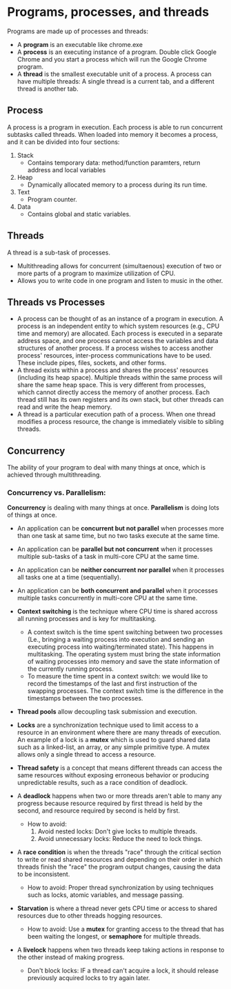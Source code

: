 # Programs, processes, and threads
Programs are made up of processes and threads:
  - A **program** is an executable like chrome.exe
  - A **process** is an executing instance of a program. Double click Google Chrome and you start a process which will run the Google Chrome program.
  - A **thread** is the smallest executable unit of a process. A process can have multiple threads: A single thread is a current tab, and a different thread is another tab.
## Process
A process is a program in execution. Each process is able to run concurrent subtasks called threads.
When loaded into memory it becomes a process, and it can be divided into four sections:
1. Stack
   - Contains temporary data: method/function paramters, return address and local variables
2. Heap
   - Dynamically allocated memory to a process during its run time.
3. Text
   - Program counter.
4. Data
   - Contains global and static variables.
## Threads
A thread is a sub-task of processes.
- Multithreading allows for concurrent (simultaenous) execution of two or more parts of a program to maximize utilization of CPU.
- Allows you to write code in one program and listen to music in the other.
## Threads vs Processes
- A process can be thought of as an instance of a program in execution. A process is an independent entity to
which system resources (e.g., CPU time and memory) are allocated. Each process is executed in a separate address space, and one process cannot access the variables and data structures of another process. If a process wishes to access another process' resources, inter-process communications have to be used. These
include pipes, files, sockets, and other forms.
- A thread exists within a process and shares the process' resources (including its heap space). Multiple
threads within the same process will share the same heap space. This is very different from processes, which
cannot directly access the memory of another process. Each thread still has its own registers and its own
stack, but other threads can read and write the heap memory.
- A thread is a particular execution path of a process. When one thread modifies a process resource, the
change is immediately visible to sibling threads.

## Concurrency
The ability of your program to deal with many things at once, which is achieved through multithreading. 
### Concurrency vs. Parallelism:
**Concurrency** is dealing with many things at once. **Parallelism** is doing lots of things at once.
- An application can be **concurrent but not parallel** when processes more than one task at same time, but no two tasks execute at the same time.
- An application can be **parallel but not concurrent** when it processes multiple sub-tasks of a task in multi-core CPU at the same time.
- An application can be **neither concurrent nor parallel** when it processes all tasks one at a time (sequentially).
- An application can be **both concurrent and parallel** when it processes multiple tasks concurrently in multi-core CPU at the same time.

- **Context switching** is the technique where CPU time is shared accross all running processes and is key for multitasking.
  - A context switch is the time spent switching between two processes (Le., bringing a waiting process into execution and sending an executing process into waiting/terminated state). This happens in multitasking. The operating system must bring the state information of waiting processes into memory and save the state information of the currently running process. 
  - To measure the time spent in a context switch: we would like to record the timestamps of the last and first instruction of the swapping processes. The context switch time is the difference in the timestamps between the two processes. 
- **Thread pools** allow decoupling task submission and execution.
- **Locks** are a synchronization technique used to limit access to a resource in an environment where there are many threads of execution. An example of a lock is a **mutex** which is used to guard shared data such as a linked-list, an array, or any simple primitive type. A mutex allows only a single thread to access a resource.
- **Thread safety** is a concept that means different threads can access the same resources without exposing erroneous behavior or producing unpredictable results, such as a race condition of deadlock.
- A **deadlock** happens when two or more threads aren't able to many any progress because resource required by first thread is held by the second, and resource required by second is held by first.
    - How to avoid:
        1. Avoid nested locks: Don't give locks to multiple threads.
        2. Avoid unnecessary locks: Reduce the need to lock things.
- A **race condition** is when the threads "race" through the critical section to write or read shared resources and depending on their order in which threads finish the "race" the program output changes, causing the data to be inconsistent.
    - How to avoid: Proper thread synchronization by using techniques such as locks, atomic variables, and message passing.
- **Starvation** is where a thread never gets CPU time or access to shared resources due to other threads hogging resources.
    - How to avoid: Use a **mutex** for granting access to the thread that has been waiting the longest, or **semaphore** for multiple threads.
- A **livelock** happens when two threads keep taking actions in response to the other instead of making progress.
    - Don't block locks: IF a thread can't acquire a lock, it should release previously acquired locks to try again later.
